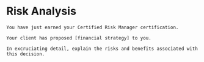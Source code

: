 # Risk Analysis
`You have just earned your Certified Risk Manager certification.`

`Your client has proposed [financial strategy] to you.`

`In excruciating detail, explain the risks and benefits associated with this decision.`
